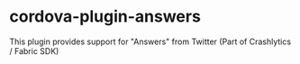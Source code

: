# cordova-plugin-answers
This plugin provides support for "Answers" from Twitter (Part of Crashlytics / Fabric SDK)
